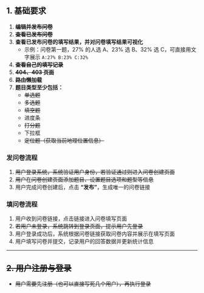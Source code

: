 ## 1. 基础要求

1. ~~**编辑并发布问卷**~~  
2. **~~查看已发布问卷~~**  
3. **查看已发布问卷的填写结果，并对问卷填写结果可视化**  
   - 示例：问卷第一题，27% 的人选 A、23% 选 B、32% 选 C，可直接用文字展示 `A:27% B:23% C:32%`  
4. ~~**查看自己的填写记录**~~  
5. ~~**404、403 页面**~~  
6. ~~**路由懒加载**~~  
7. **题目类型至少包括：**  
   - ~~单选题~~  
   - ~~多选题~~  
   - ~~填空题~~  
   - 进度条  
   - ~~打分题~~  
   - 下拉框  
   - ~~定位题（获取当前地理位置信息）~~  

### 发问卷流程

1. ~~用户登录系统，系统验证用户身份，若验证通过则进入问卷创建页面~~  
2. ~~用户在问卷创建页面添加题目、设置题目选项和题型等信息~~  
3. 用户完成问卷创建后，点击 **“发布”**，生成唯一的问卷链接  

### 填问卷流程

1. 用户收到问卷链接，点击链接进入问卷填写页面  
2. ~~若用户未登录，系统跳转到登录页面，提示用户先登录~~  
3. 用户登录成功后，系统根据问卷链接获取问卷内容并展示在填写页面  
4. 用户填写问卷并提交，记录用户的回答数据并更新统计信息  

---

## ~~2. 用户注册与登录~~

- ~~用户需要先注册（也可以直接写死几个用户），再执行登录~~